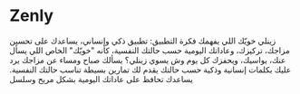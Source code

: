 # Zenly
زينلي  خويّك اللي يفهمك فكرة التطبيق: تطبيق ذكي وإنساني، يساعدك على تحسين مزاجك، تركيزك، وعاداتك اليومية حسب حالتك النفسية، كأنه "خويّك" الخاص اللي يسأل عنك، يواسيك، ويحفزك كل يوم وش يسوي زينلي؟ يسألك صباح ومساء عن مزاجك يرد عليك بكلمات إنسانية وذكية حسب حالتك يقدم لك تمارين بسيطة تناسب حالتك النفسية. يساعدك تحافظ على عاداتك اليومية بشكل مريح وسلسل
